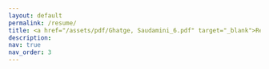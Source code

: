 ```yaml
---
layout: default
permalink: /resume/
title: <a href="/assets/pdf/Ghatge, Saudamini_6.pdf" target="_blank">Resume</a>
description:
nav: true
nav_order: 3
---
```

